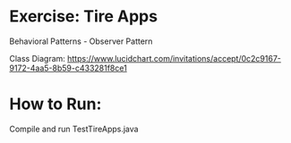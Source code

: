 # Exercise: Tire Apps
Behavioral Patterns - Observer Pattern

Class Diagram:
https://www.lucidchart.com/invitations/accept/0c2c9167-9172-4aa5-8b59-c433281f8ce1

# How to Run:

Compile and run TestTireApps.java

